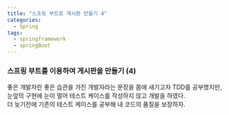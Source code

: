 ```yaml
---
title: "스프링 부트로 게시판 만들기 4"
categories:
  - Spring
tags:
  - springframework
  - springBoot
---
```


### 스프링 부트를 이용하여 게시판을 만들기 (4)  
좋은 개발자란 좋은 습관을 가진 개발자라는 문장을 몸에 새기고자 TDD를 공부했지만, 눈앞의 구현에 눈이 멀어 테스트 케이스를 작성하지 않고 개발을 하였다.  
더 늦기전에 기존의 테스트 케이스를 공부해 내 코드의 품질을 보장하자.  
